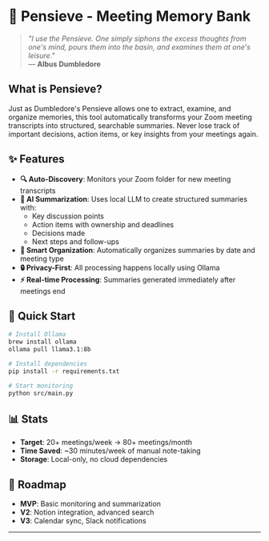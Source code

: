 # 🧠 Pensieve - Meeting Memory Bank

> *"I use the Pensieve. One simply siphons the excess thoughts from one's mind, pours them into the basin, and examines them at one's leisure."*  
> — **Albus Dumbledore**

## What is Pensieve?

Just as Dumbledore's Pensieve allows one to extract, examine, and organize memories, this tool automatically transforms your Zoom meeting transcripts into structured, searchable summaries. Never lose track of important decisions, action items, or key insights from your meetings again.

## ✨ Features

- **🔍 Auto-Discovery**: Monitors your Zoom folder for new meeting transcripts
- **🤖 AI Summarization**: Uses local LLM to create structured summaries with:
  - Key discussion points
  - Action items with ownership and deadlines
  - Decisions made
  - Next steps and follow-ups
- **📂 Smart Organization**: Automatically organizes summaries by date and meeting type
- **🔒 Privacy-First**: All processing happens locally using Ollama
- **⚡ Real-time Processing**: Summaries generated immediately after meetings end

## 🚀 Quick Start

```bash
# Install Ollama
brew install ollama
ollama pull llama3.1:8b

# Install dependencies
pip install -r requirements.txt

# Start monitoring
python src/main.py
```

## 📊 Stats
- **Target**: 20+ meetings/week → 80+ meetings/month
- **Time Saved**: ~30 minutes/week of manual note-taking
- **Storage**: Local-only, no cloud dependencies

## 🎯 Roadmap

- **MVP**: Basic monitoring and summarization
- **V2**: Notion integration, advanced search
- **V3**: Calendar sync, Slack notifications

---
